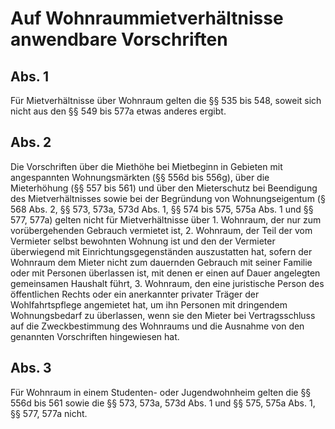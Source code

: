 # Auf Wohnraummietverhältnisse anwendbare Vorschriften



## Abs. 1

 Für Mietverhältnisse über Wohnraum gelten die §§ 535 bis 548, soweit sich nicht aus den §§ 549 bis 577a etwas anderes ergibt.

## Abs. 2

 Die Vorschriften über die Miethöhe bei Mietbeginn in Gebieten mit angespannten Wohnungsmärkten (§§ 556d bis 556g), über die Mieterhöhung (§§ 557 bis 561) und über den Mieterschutz bei Beendigung des Mietverhältnisses sowie bei der Begründung von Wohnungseigentum (§ 568 Abs. 2, §§ 573, 573a, 573d Abs. 1, §§ 574 bis 575, 575a Abs. 1 und §§ 577, 577a) gelten nicht für Mietverhältnisse über  1.
 Wohnraum, der nur zum vorübergehenden Gebrauch vermietet ist,
 2.
 Wohnraum, der Teil der vom Vermieter selbst bewohnten Wohnung ist und den der Vermieter überwiegend mit Einrichtungsgegenständen auszustatten hat, sofern der Wohnraum dem Mieter nicht zum dauernden Gebrauch mit seiner Familie oder mit Personen überlassen ist, mit denen er einen auf Dauer angelegten gemeinsamen Haushalt führt,
 3.
 Wohnraum, den eine juristische Person des öffentlichen Rechts oder ein anerkannter privater Träger der Wohlfahrtspflege angemietet hat, um ihn Personen mit dringendem Wohnungsbedarf zu überlassen, wenn sie den Mieter bei Vertragsschluss auf die Zweckbestimmung des Wohnraums und die Ausnahme von den genannten Vorschriften hingewiesen hat.


## Abs. 3

 Für Wohnraum in einem Studenten- oder Jugendwohnheim gelten die §§ 556d bis 561 sowie die §§ 573, 573a, 573d Abs. 1 und §§ 575, 575a Abs. 1, §§ 577, 577a nicht. 

